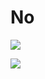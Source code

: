 # No

![](https://media.giphy.com/media/NnSfgd2KxuP3q/giphy.gif)

![](https://media.giphy.com/media/YcMs3OGd89Pxu/giphy.gif)
